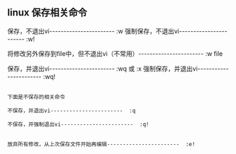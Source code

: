 ## linux 保存相关命令

保存，不退出vi-----------------------  :w
强制保存，不退出vi-----------------------  :w!

将修改另外保存到file中，但不退出vi（不常用）-----------------------   :w file

保存，并退出vi-----------------------  :wq   或  :x
强制保存，并退出vi-----------------------  :wq!

~~~~~~~~~~~~~~~~~~~~~~~~~~~~华丽的分割线~~~~~~~~~~~~~~~~~~~~~~~~~~~~

下面是不保存的相关命令

不保存，并退出vi-----------------------  :q

不保存，并强制退出vi-----------------------  :q!


放弃所有修改，从上次保存文件开始再编辑-----------------------  :e!

